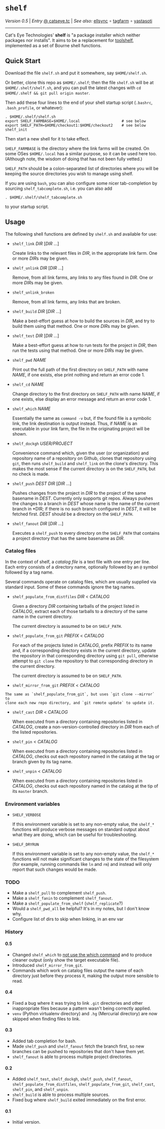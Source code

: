 `shelf`
=======

_Version 0.5_
| _Entry_ [@ catseye.tc](https://catseye.tc/node/shelf)
| _See also:_ [ellsync](https://github.com/catseye/ellsync#readme)
∘ [tagfarm](https://github.com/catseye/tagfarm#readme)
∘ [yastasoti](https://github.com/catseye/yastasoti#readme)

- - - -

Cat's Eye Technologies' **shelf** is "a package installer which
neither packages nor installs".  It aims to be a replacement for
[toolshelf](https://catseye.tc/node/toolshelf), implemented as a
set of Bourne shell functions.

Quick Start
-----------

Download the file `shelf.sh` and put it somewhere, say `$HOME/shelf.sh`.

Or better, clone this repo as `$HOME/.shelf`; then the file `shelf.sh`
will be at `$HOME/.shelf/shelf.sh`, and you can pull the latest changes
with `cd $HOME/.shelf && git pull origin master`.

Then add these four lines to the end of your shell startup script
(`.bashrc`, `.bash_profile`, or whatever):

    . $HOME/.shelf/shelf.sh
    export SHELF_FARMBASE=$HOME/.local                   # see below
    export SHELF_PATH=$HOME/checkout1:$HOME/checkout2    # see below
    shelf_init

Then start a new shell for it to take effect.

`SHELF_FARMBASE` is the directory where the link farms will be created.
On some OSes `$HOME/.local` has a similar purpose, so it can be used here
too.  (Although note, the wisdom of doing that has not been fully vetted.)

`SHELF_PATH` should be a colon-separated list of directories where you
will be keeping the source directories you wish to manage using shelf.

If you are using `bash`, you can also configure some nicer tab-completion
by sourcing `shelf_tabcomplete.sh`, i.e. you can also add

    . $HOME/.shelf/shelf_tabcomplete.sh

to your startup script.

Usage
-----

The following shell functions are defined by `shelf.sh` and available for use:

*   `shelf_link` *DIR* [*DIR* ...]
    
    Create links to the relevant files in *DIR*, in the appropriate link farm.
    One or more *DIR*s may be given.

*   `shelf_unlink` *DIR* [*DIR* ...]
    
    Remove, from all link farms, any links to any files found in *DIR*.
    One or more *DIR*s may be given.

*   `shelf_unlink_broken`
    
    Remove, from all link farms, any links that are broken.

*   `shelf_build` *DIR* [*DIR* ...]
    
    Make a best-effort guess at how to build the sources in *DIR*, and try to
    build them using that method.  One or more *DIR*s may be given.

*   `shelf_test` *DIR* [*DIR* ...]
    
    Make a best-effort guess at how to run tests for the project in *DIR*, then
    run the tests using that method.  One or more *DIR*s may be given.

*   `shelf_pwd` *NAME*
    
    Print out the full path of the first directory on `SHELF_PATH` with name
    *NAME*, if one exists, else print nothing and return an error code 1.

*   `shelf_cd` *NAME*
    
    Change directory to the first directory on `SHELF_PATH` with name *NAME*,
    if one exists, else display an error message and return an error code 1.

*   `shelf_which` *NAME*
    
    Essentially the same as `command -v` but, if the found file is a symbolic
    link, the link destination is output instead.  Thus, if *NAME* is
    an executable in your link farm, the file in the originating project
    will be shown.

*   `shelf_dockgh` *USER/PROJECT*
    
    Convenience command which, given the user (or organization) and repository
    name of a repository on Github, clones that repository using `git`, then
    runs `shelf_build` and `shelf_link` on the clone's directory.  This makes
    the most sense if the current directory is on the `SHELF_PATH`, but no
    check is made.

*   `shelf_push` *DEST* *DIR* [*DIR* ...]
    
    Pushes changes from the project in *DIR* to the project of the same basename
    in *DEST*.  Currently only supports git repos.  Always pushes the changes to
    a branch in *DEST* whose name is the name of the current branch in *DIR; if
    there is no such branch configured in *DEST*, it will be fetched first.
    *DEST* should be a directory on the `SHELF_PATH`.

*   `shelf_fanout` *DIR* [*DIR* ...]
    
    Executes a `shelf_push` to every directory on the `SHELF_PATH` that contains
    a project directory that has the same basename as *DIR*.

### Catalog files

In the context of shelf, a _catalog file_ is a text file with one entry per line.
Each entry consists of a directory name, optionally followed by an `@` symbol
followed by a tag name.

Several commands operate on catalog files, which are usually supplied via
standard input.  Some of these commands ignore the tag names.

*   `shelf_populate_from_distfiles` *DIR* < *CATALOG*
    
    Given a directory *DIR* containing tarballs of the project listed in
    *CATALOG*, extract each of those tarballs to a directory of the same
    name in the current directory.
    
    The current directory is assumed to be on `SHELF_PATH`.

*   `shelf_populate_from_git` *PREFIX* < *CATALOG*
    
    For each of the projects listed in *CATALOG*, prefix *PREFIX* to its
    name and, if a corresponding directory exists in the current directory,
    update the repository in that corresponding directory using `git pull`,
    otherwise attempt to `git clone` the repository to that corresponding
    directory in the current directory.
    
    The current directory is assumed to be on `SHELF_PATH`.

*    `shelf_mirror_from_git` *PREFIX* < *CATALOG*
    
    The same as `shelf_populate_from_git`, but uses `git clone --mirror` to
    clone each new repo directory, and `git remote update` to update it.

*   `shelf_cast` *DIR* < *CATALOG*
    
    When executed from a directory containing repositories listed in *CATALOG*,
    create a non-version-controlled directory in *DIR* from each of the listed
    repositories.

*   `shelf_pin` < *CATALOG*
    
    When executed from a directory containing repositories listed in *CATALOG*,
    checks out each repository named in the catalog at the tag or branch given
    by its tag name.

*   `shelf_unpin` < *CATALOG*
    
    When executed from a directory containing repositories listed in *CATALOG*,
    checks out each repository named in the catalog at the tip of its `master`
    branch.

### Environment variables

*   `SHELF_VERBOSE`
    
    If this environment variable is set to any non-empty value, the `shelf_*`
    functions will produce verbose messages on standard output about what they
    are doing, which can be useful for troubleshooting.

*   `SHELF_DRYRUN`
    
    If this environment variable is set to any non-empty value, the `shelf_*`
    functions will not make significant changes to the state of the
    filesystem (for example, running commands like `ln` and `rm`) and instead
    will only report that such changes would be made.

### TODO

*   Make a `shelf_pull` to complement `shelf_push`.
*   Make a `shelf_fanin` to complement `shelf_fanout`.
*   Make a `shelf_populate_from_shelf` (`shelf_replicate`?)
*   Would a `shelf_pwd_all` be helpful?  It's in my notes, but I don't know why.
*   Configure list of dirs to skip when linking, in an env var

### History

#### 0.5

*   Changed `shelf_which` to [not use the which command][] and to produce
    cleaner output (only show the target executable file).
*   Introduced `shelf_mirror_from_git`.
*   Commands which work on catalog files output the name of each directory
    just before they process it, making the output more sensible to read.

#### 0.4

*   Fixed a bug where it was trying to link `.git` directories and other
    inappropriate files because a pattern wasn't being correctly applied.
*   `venv` (Python virtualenv directory) and `.hg` (Mercurial directory)
    are now skipped when finding files to link.

#### 0.3

*   Added tab completion for bash.
*   Made `shelf_push` and `shelf_fanout` fetch the branch first, so new branches
    can be pushed to repositories that don't have them yet.
*   `shelf_fanout` is able to process multiple project directories.

#### 0.2

*   Added `shelf_test`, `shelf_dockgh`, `shelf_push`, `shelf_fanout`,
    `shelf_populate_from_distfiles`, `shelf_populate_from_git`, `shelf_cast`,
    `shelf_pin`, and `shelf_unpin`.
*   `shelf_build` is able to process multiple sources.
*   Fixed bug where `shelf_build` exited immediately on the first error.

#### 0.1

*   Initial version.

[not use the which command]: https://unix.stackexchange.com/questions/85249/why-not-use-which-what-to-use-then
